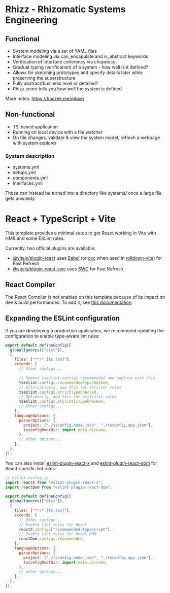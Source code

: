 # Rhizz - Rhizomatic Systems Engineering

## Functional

- System modeling via a set of YAML files
- Interface modeling via can_encapulate and is_abstract keywords
- Verification of interface coherency via chujwieco
- Gradual typing (verification) of a system - how well is it defined?
- Allows for sketching prototypes and specify details later while preserving the superstructure
- Fully abstract/business level or detailed?
- Rhizz score tells you how well the system is defined

More notes: https://baczek.me/mbse/

## Non-functional

- TS-based application
- Running on local device with a file watcher
- On file changes, validate & view the system model, refresh a webpage with system explorer

### System description

- systems.yml
- setups.yml
- components.yml
- interfaces.yml

Those can instead be turned into a directory like systems/ once a large file gets unwieldy.

# React + TypeScript + Vite

This template provides a minimal setup to get React working in Vite with HMR and
some ESLint rules.

Currently, two official plugins are available:

- [@vitejs/plugin-react](https://github.com/vitejs/vite-plugin-react/blob/main/packages/plugin-react)
  uses [Babel](https://babeljs.io/) (or [oxc](https://oxc.rs) when used in
  [rolldown-vite](https://vite.dev/guide/rolldown)) for Fast Refresh
- [@vitejs/plugin-react-swc](https://github.com/vitejs/vite-plugin-react/blob/main/packages/plugin-react-swc)
  uses [SWC](https://swc.rs/) for Fast Refresh

## React Compiler

The React Compiler is not enabled on this template because of its impact on dev
& build performances. To add it, see
[this documentation](https://react.dev/learn/react-compiler/installation).

## Expanding the ESLint configuration

If you are developing a production application, we recommend updating the
configuration to enable type-aware lint rules:

```js
export default defineConfig([
  globalIgnores(["dist"]),
  {
    files: ["**/*.{ts,tsx}"],
    extends: [
      // Other configs...

      // Remove tseslint.configs.recommended and replace with this
      tseslint.configs.recommendedTypeChecked,
      // Alternatively, use this for stricter rules
      tseslint.configs.strictTypeChecked,
      // Optionally, add this for stylistic rules
      tseslint.configs.stylisticTypeChecked,
      // Other configs...
    ],
    languageOptions: {
      parserOptions: {
        project: ["./tsconfig.node.json", "./tsconfig.app.json"],
        tsconfigRootDir: import.meta.dirname,
      },
      // other options...
    },
  },
]);
```

You can also install
[eslint-plugin-react-x](https://github.com/Rel1cx/eslint-react/tree/main/packages/plugins/eslint-plugin-react-x)
and
[eslint-plugin-react-dom](https://github.com/Rel1cx/eslint-react/tree/main/packages/plugins/eslint-plugin-react-dom)
for React-specific lint rules:

```js
// eslint.config.js
import reactX from "eslint-plugin-react-x";
import reactDom from "eslint-plugin-react-dom";

export default defineConfig([
  globalIgnores(["dist"]),
  {
    files: ["**/*.{ts,tsx}"],
    extends: [
      // Other configs...
      // Enable lint rules for React
      reactX.configs["recommended-typescript"],
      // Enable lint rules for React DOM
      reactDom.configs.recommended,
    ],
    languageOptions: {
      parserOptions: {
        project: ["./tsconfig.node.json", "./tsconfig.app.json"],
        tsconfigRootDir: import.meta.dirname,
      },
      // other options...
    },
  },
]);
```
